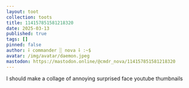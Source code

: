 ```yaml
---
layout: toot
collection: toots
title: 114157851581218320
date: 2025-03-13
published: true
tags: []
pinned: false
author: ⸸ commander ░ nova ⸸ :~$
avatar: /img/avatar/daemon.jpeg
mastodon: https://mastodon.online/@cmdr_nova/114157851581218320
---
```


I should make a collage of annoying surprised face youtube thumbnails
